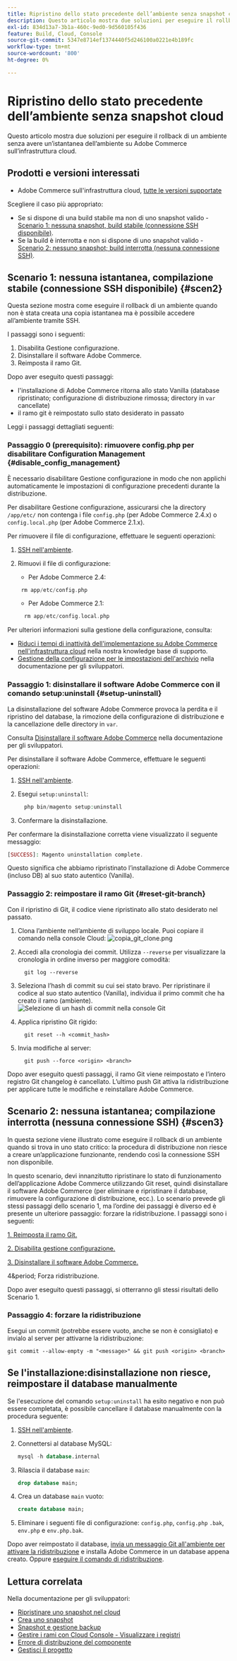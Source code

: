 ```yaml
---
title: Ripristino dello stato precedente dell’ambiente senza snapshot cloud
description: Questo articolo mostra due soluzioni per eseguire il rollback di un ambiente senza avere un’istantanea dell’ambiente su Adobe Commerce sull’infrastruttura cloud.
exl-id: 834d13a7-3b1a-460c-9ed0-9d560105f436
feature: Build, Cloud, Console
source-git-commit: 5347e8714ef1374440f5d246100a0221e4b189fc
workflow-type: tm+mt
source-wordcount: '800'
ht-degree: 0%

---
```


# Ripristino dello stato precedente dell’ambiente senza snapshot cloud

Questo articolo mostra due soluzioni per eseguire il rollback di un ambiente senza avere un’istantanea dell’ambiente su Adobe Commerce sull’infrastruttura cloud.

## Prodotti e versioni interessati

* Adobe Commerce sull&#39;infrastruttura cloud, [tutte le versioni supportate](https://magento.com/sites/default/files/magento-software-lifecycle-policy.pdf)

Scegliere il caso più appropriato:

* Se si dispone di una build stabile ma non di uno snapshot valido - [Scenario 1: nessuna snapshot, build stabile (connessione SSH disponibile)](#scen2).
* Se la build è interrotta e non si dispone di uno snapshot valido - [Scenario 2: nessuno snapshot; build interrotta (nessuna connessione SSH)](#scen3).

## Scenario 1: nessuna istantanea, compilazione stabile (connessione SSH disponibile) {#scen2}

Questa sezione mostra come eseguire il rollback di un ambiente quando non è stata creata una copia istantanea ma è possibile accedere all’ambiente tramite SSH.

I passaggi sono i seguenti:

1. Disabilita Gestione configurazione.
1. Disinstallare il software Adobe Commerce.
1. Reimposta il ramo Git.

Dopo aver eseguito questi passaggi:

* l&#39;installazione di Adobe Commerce ritorna allo stato Vanilla (database ripristinato; configurazione di distribuzione rimossa; directory in `var` cancellate)
* il ramo git è reimpostato sullo stato desiderato in passato

Leggi i passaggi dettagliati seguenti:

### Passaggio 0 (prerequisito): rimuovere config.php per disabilitare Configuration Management {#disable_config_management}

È necessario disabilitare Gestione configurazione in modo che non applichi automaticamente le impostazioni di configurazione precedenti durante la distribuzione.

Per disabilitare Gestione configurazione, assicurarsi che la directory `/app/etc/` non contenga i file `config.php` (per Adobe Commerce 2.4.x) o `config.local.php` (per Adobe Commerce 2.1.x).

Per rimuovere il file di configurazione, effettuare le seguenti operazioni:

1. [SSH nell&#39;ambiente](https://experienceleague.adobe.com/docs/commerce-cloud-service/user-guide/develop/secure-connections.html).
1. Rimuovi il file di configurazione:
   * Per Adobe Commerce 2.4:

   ```php
    rm app/etc/config.php
   ```

   * Per Adobe Commerce 2.1:

   ```php
     rm app/etc/config.local.php
   ```

Per ulteriori informazioni sulla gestione della configurazione, consulta:

* [Riduci i tempi di inattività dell&#39;implementazione su Adobe Commerce nell&#39;infrastruttura cloud](/help/how-to/general/magento-cloud-reduce-deployment-downtime-with-configuration-management.md) nella nostra knowledge base di supporto.
* [Gestione della configurazione per le impostazioni dell&#39;archivio](https://experienceleague.adobe.com/docs/commerce-cloud-service/user-guide/configure-store/store-settings.html) nella documentazione per gli sviluppatori.

### Passaggio 1: disinstallare il software Adobe Commerce con il comando setup:uninstall {#setup-uninstall}


La disinstallazione del software Adobe Commerce provoca la perdita e il ripristino del database, la rimozione della configurazione di distribuzione e la cancellazione delle directory in `var`.

Consulta [Disinstallare il software Adobe Commerce](https://experienceleague.adobe.com/docs/commerce-operations/installation-guide/tutorials/uninstall.html) nella documentazione per gli sviluppatori.

Per disinstallare il software Adobe Commerce, effettuare le seguenti operazioni:

1. [SSH nell&#39;ambiente](https://experienceleague.adobe.com/docs/commerce-cloud-service/user-guide/develop/secure-connections.html).
1. Esegui `setup:uninstall`:

   ```php
     php bin/magento setup:uninstall
   ```

1. Confermare la disinstallazione.

Per confermare la disinstallazione corretta viene visualizzato il seguente messaggio:

```php
[SUCCESS]: Magento uninstallation complete.
```

Questo significa che abbiamo ripristinato l’installazione di Adobe Commerce (incluso DB) al suo stato autentico (Vanilla).

### Passaggio 2: reimpostare il ramo Git {#reset-git-branch}

Con il ripristino di Git, il codice viene ripristinato allo stato desiderato nel passato.

1. Clona l’ambiente nell’ambiente di sviluppo locale. Puoi copiare il comando nella console Cloud:    ![copia_git_clone.png](assets/copy_git_clone.png)
1. Accedi alla cronologia dei commit. Utilizza `--reverse` per visualizzare la cronologia in ordine inverso per maggiore comodità:

   ```git
     git log --reverse
   ```

1. Seleziona l’hash di commit su cui sei stato bravo. Per ripristinare il codice al suo stato autentico (Vanilla), individua il primo commit che ha creato il ramo (ambiente).    ![Selezione di un hash di commit nella console Git](assets/select_commit_hash.png)
1. Applica ripristino Git rigido:

   ```git
     git reset --h <commit_hash>
   ```

1. Invia modifiche al server:

   ```git
     git push --force <origin> <branch>
   ```

Dopo aver eseguito questi passaggi, il ramo Git viene reimpostato e l’intero registro Git changelog è cancellato. L’ultimo push Git attiva la ridistribuzione per applicare tutte le modifiche e reinstallare Adobe Commerce.

## Scenario 2: nessuna istantanea; compilazione interrotta (nessuna connessione SSH) {#scen3}

In questa sezione viene illustrato come eseguire il rollback di un ambiente quando si trova in uno stato critico: la procedura di distribuzione non riesce a creare un’applicazione funzionante, rendendo così la connessione SSH non disponibile.

In questo scenario, devi innanzitutto ripristinare lo stato di funzionamento dell’applicazione Adobe Commerce utilizzando Git reset, quindi disinstallare il software Adobe Commerce (per eliminare e ripristinare il database, rimuovere la configurazione di distribuzione, ecc.). Lo scenario prevede gli stessi passaggi dello scenario 1, ma l’ordine dei passaggi è diverso ed è presente un ulteriore passaggio: forzare la ridistribuzione. I passaggi sono i seguenti:

[1. Reimposta il ramo Git.](/help/how-to/general/reset-environment-on-cloud.md#reset-git-branch)

[2. Disabilita gestione configurazione.](/help/how-to/general/reset-environment-on-cloud.md#disable_config_management)

[3. Disinstallare il software Adobe Commerce.](/help/how-to/general/reset-environment-on-cloud.md#setup-uninstall)

4&amp;period; Forza ridistribuzione.

Dopo aver eseguito questi passaggi, si otterranno gli stessi risultati dello Scenario 1.

### Passaggio 4: forzare la ridistribuzione

Esegui un commit (potrebbe essere vuoto, anche se non è consigliato) e invialo al server per attivarne la ridistribuzione:

```git
git commit --allow-empty -m "<message>" && git push <origin> <branch>
```

## Se l&#39;installazione:disinstallazione non riesce, reimpostare il database manualmente

Se l&#39;esecuzione del comando `setup:uninstall` ha esito negativo e non può essere completata, è possibile cancellare il database manualmente con la procedura seguente:

1. [SSH nell&#39;ambiente](https://experienceleague.adobe.com/docs/commerce-cloud-service/user-guide/develop/secure-connections.html).
1. Connettersi al database MySQL:

   ```sql
   mysql -h database.internal
   ```

1. Rilascia il database `main`:

   ```sql
   drop database main;
   ```

1. Crea un database `main` vuoto:

   ```sql
   create database main;
   ```

1. Eliminare i seguenti file di configurazione: `config.php`, `config.php` `.bak`, `env.php` e `env.php.bak`.

Dopo aver reimpostato il database, [invia un messaggio Git all&#39;ambiente per attivare la ridistribuzione](https://experienceleague.adobe.com/docs/commerce-cloud-service/user-guide/dev-tools/cloud-cli.html#git-commands) e installa Adobe Commerce in un database appena creato. Oppure [eseguire il comando di ridistribuzione](https://experienceleague.adobe.com/docs/commerce-cloud-service/user-guide/dev-tools/cloud-cli.html#environment-commands).

## Lettura correlata

Nella documentazione per gli sviluppatori:

* [Ripristinare uno snapshot nel cloud](https://experienceleague.adobe.com/en/docs/commerce-cloud-service/user-guide/develop/storage/snapshots#restore-a-manual-backup)
* [Crea uno snapshot](https://experienceleague.adobe.com/en/docs/commerce-cloud-service/user-guide/develop/storage/snapshots#create-a-manual-backup)
* [Snapshot e gestione backup](https://experienceleague.adobe.com/en/docs/commerce-cloud-service/user-guide/develop/storage/snapshots)
* [Gestire i rami con Cloud Console - Visualizzare i registri](https://experienceleague.adobe.com/docs/commerce-cloud-service/user-guide/project/console-branches.html?lang=en#view-logs)
* [Errore di distribuzione del componente](https://experienceleague.adobe.com/docs/commerce-cloud-service/user-guide/develop/deploy/recover-failed-deployment.html)
* [Gestisci il progetto](https://experienceleague.adobe.com/docs/commerce-cloud-service/user-guide/project/overview.html#configure-the-project)
